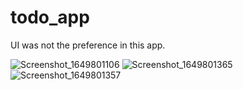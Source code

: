 # todo_app

UI was not the preference in this app.


![Screenshot_1649801106](https://user-images.githubusercontent.com/77739006/163374209-30ff7d56-161a-45dc-b192-91731ed7f99b.png)
![Screenshot_1649801365](https://user-images.githubusercontent.com/77739006/163374302-bfa7e145-1715-4d95-9d9f-d4700b8ab91e.png)
![Screenshot_1649801357](https://user-images.githubusercontent.com/77739006/163374506-5accbee4-c4ea-4f64-85e5-2949ab255341.png)
